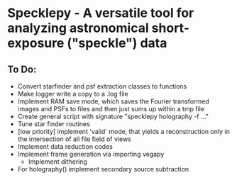 # Specklepy - A versatile tool for analyzing astronomical short-exposure ("speckle") data

## To Do:
* Convert starfinder and psf extraction classes to functions 
* Make logger write a copy to a .log file
* Implement RAM save mode, which saves the Fourier transformed images and PSFs to files and then just sums up within a tmp file
* Create general script with signature "specklepy holography -f ..."
* Tune star finder routines
* [low priority] implement 'valid' mode, that yields a reconstruction only in the intersection of all file field of views
* Implement data reduction codes
* Implement frame generation via importing vegapy
  * Implement dithering
* For holography() implement secondary source subtraction
